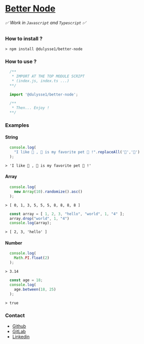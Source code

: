 # [Better Node]('https://www.npmjs.com/package/@dulysse1/better-node')
###### ✅  Work in `Javascript` and `Typescript` ✅ 

### How to install ?

```node
> npm install @dulysse1/better-node
```

### How to use ?

```typescript
  /**
   * IMPORT AT THE TOP MODULE SCRIPT
   * (index.js, index.ts ...)
  **/

  import '@dulysse1/better-node';

  /**
   * Then... Enjoy !
  **/
```
### Examples

#### String
```typescript
  console.log(
    "I like 🐑 , 🐑 is my favorite pet 🐑 !".replaceAll('🐑','🦁')
  );
```
```node
> 'I like 🦁 , 🦁 is my favorite pet 🦁 !'
```
#### Array
```typescript
  console.log(
    new Array(10).randomize().asc()
  );
```
```node
> [ 0, 1, 3, 5, 5, 5, 8, 8, 8, 8 ]
```
```typescript
  const array = [ 1, 2, 3, "hello", "world", 1, "4" ];
  array.drop("world", 1, "4")
  console.log(array);
```
```node
> [ 2, 3, 'hello' ]
```

#### Number
```typescript
  console.log(
    Math.PI.float(2)
  );
```
```node
> 3.14
```
```typescript
  const age = 18;
  console.log(
    age.between(18, 25)
  );
```
```node
> true
```

### Contact
* [Github](https://github.com/Dulysse)
* [GitLab](https://gitlab.com/Dulysse1)
* [Linkedin](https://www.linkedin.com/in/ulysse-dupont-994848197/)